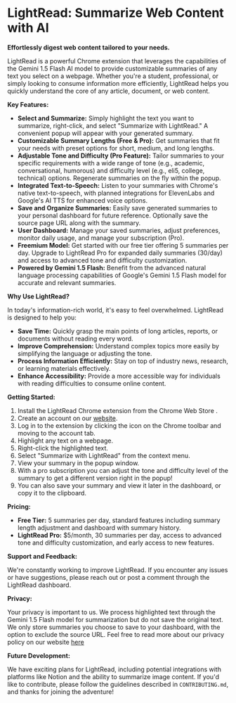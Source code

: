 # LightRead: Summarize Web Content with AI

**Effortlessly digest web content tailored to your needs.**

LightRead is a powerful Chrome extension that leverages the capabilities of the Gemini 1.5 Flash AI model to provide customizable summaries of any text you select on a webpage. Whether you're a student, professional, or simply looking to consume information more efficiently, LightRead helps you quickly understand the core of any article, document, or web content.

**Key Features:**

* **Select and Summarize:** Simply highlight the text you want to summarize, right-click, and select "Summarize with LightRead." A convenient popup will appear with your generated summary.
* **Customizable Summary Lengths (Free & Pro):** Get summaries that fit your needs with preset options for short, medium, and long lengths.
* **Adjustable Tone and Difficulty (Pro Feature):** Tailor summaries to your specific requirements with a wide range of tone (e.g., academic, conversational, humorous) and difficulty level (e.g., eli5, college, technical) options. Regenerate summaries on the fly within the popup.
* **Integrated Text-to-Speech:** Listen to your summaries with Chrome's native text-to-speech, with planned integrations for ElevenLabs and Google's AI TTS for enhanced voice options.
* **Save and Organize Summaries:** Easily save generated summaries to your personal dashboard for future reference. Optionally save the source page URL along with the summary.
* **User Dashboard:** Manage your saved summaries, adjust preferences, monitor daily usage, and manage your subscription (Pro).
* **Freemium Model:** Get started with our free tier offering 5 summaries per day. Upgrade to LightRead Pro for expanded daily summaries (30/day) and access to advanced tone and difficulty customization.
* **Powered by Gemini 1.5 Flash:** Benefit from the advanced natural language processing capabilities of Google's Gemini 1.5 Flash model for accurate and relevant summaries.

**Why Use LightRead?**

In today's information-rich world, it's easy to feel overwhelmed. LightRead is designed to help you:

* **Save Time:** Quickly grasp the main points of long articles, reports, or documents without reading every word.
* **Improve Comprehension:** Understand complex topics more easily by simplifying the language or adjusting the tone.
* **Process Information Efficiently:** Stay on top of industry news, research, or learning materials effectively.
* **Enhance Accessibility:** Provide a more accessible way for individuals with reading difficulties to consume online content.

**Getting Started:**

1.  Install the LightRead Chrome extension from the Chrome Web Store <!--[Link to Chrome Web Store Page - Add Later] -->.
2. Create an account on our [website](https://lightread.xyz).
3. Log in to the extension by clicking the icon on the Chrome toolbar and moving to the account tab. 
4.  Highlight any text on a webpage.
5.  Right-click the highlighted text.
6.  Select "Summarize with LightRead" from the context menu.
7.  View your summary in the popup window. 
8.  With a pro subscription you can adjust the tone and difficulty level of the summary to get a different version right in the popup!
9.  You can also save your summary and view it later in the dashboard, or copy it to the clipboard. 

**Pricing:**

* **Free Tier:** 5 summaries per day, standard features including summary length adjustment and dashboard with summary history.
* **LightRead Pro:** $5/month, 30 summaries per day, access to advanced tone and difficulty customization, and early access to new features.

**Support and Feedback:**

We're constantly working to improve LightRead. If you encounter any issues or have suggestions, please reach out or post a comment through the LightRead dashboard.

**Privacy:**

Your privacy is important to us. We process highlighted text through the Gemini 1.5 Flash model for summarization but do not save the original text. We only store summaries you choose to save to your dashboard, with the option to exclude the source URL. Feel free to read more about our privacy policy on our website [here](https://www.lightread.xyz/privacy)

**Future Development:**

We have exciting plans for LightRead, including potential integrations with platforms like Notion and the ability to summarize image content. If you'd like to contribute, please follow the guidelines described in `CONTRIBUTING.md`, and thanks for joining the adventure!
